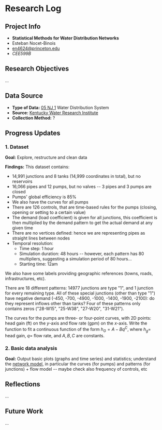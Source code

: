 # Research Log

## Project Info
- **Statistical Methods for Water Distribution Networks**
- Esteban Nocet-Binois
- en4624@princeton.edu
- *CEE599B*

## Research Objectives
...

## Data Source
- **Type of Data:** [05 NJ 1](https://uknowledge.uky.edu/wdst_us/5/) Water Distribution System
- **Source:** [Kentucky Water Research Institute](https://uknowledge.uky.edu/kwrri/)
- **Collection Method:** ?

## Progress Updates

### 1. Dataset

**Goal:** Explore, restructure and clean data

**Findings:** This dataset contains:

- 14,991 junctions and 8 tanks (14,999 coordinates in total), but no reservoirs
- 16,066 pipes and 12 pumps, but no valves -- 3 pipes and 3 pumps are closed
- Pumps' global efficiency is 85%
- We also have the curves for all pumps
- There are 126 controls, that are time-based rules for the pumps (closing, opening or setting to a certain value)
- The demand (load coefficient) is given for all junctions, this coefficient is then multiplied by the demand pattern to get the actual demand at any given time
- There are no vertices defined: hence we are representing pipes as straight lines between nodes
- Temporal resolution:
	* Time step: 1 hour
	* Simulation duration: 48 hours -- however, each pattern has 80 multipliers, suggesting a simulation period of 80 hours...
	* Starting time: 12am

We also have some labels providing geographic references (towns, roads, infrastructures, etc).

There are 18 different patterns: 14977 junctions are type "1", and 1 junction for every remaining type. All of these special junctions (other than type "1") have negative demand (-450, -700, -4900, -1000, -1400, -1900, -2100): do they represent inflows other than tanks? Four of these patterns only contains zeros ("28-W15", "25-W38", "27-W20", "31-W21").

The curves for the pumps are three- or four-point curves, with 2D points: head gain (ft) on the $y$-axis and flow rate (gpm) on the $x$-axis. Write the function to fit a continuous function of the form $h_G = A-Bq^C$, where $h_g=$ head gain, $q=$ flow rate, and $A, B, C$ are constants.

### 2. Basic data analysis

**Goal:** Output basic plots (graphs and time series) and statistics; understand the [network model](https://epanet22.readthedocs.io/en/latest/3_network_model.html), in particular the curves (for pumps) and patterns (for junctions) + flow model -- maybe check also frequency of controls, etc

## Reflections
... 

## Future Work
...
